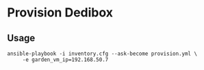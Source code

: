 Provision Dedibox
=================

Usage
-----

    ansible-playbook -i inventory.cfg --ask-become provision.yml \
         -e garden_vm_ip=192.168.50.7
